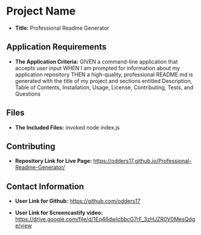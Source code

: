 
# Project Name
* **Title:** Professional Readme Generator
    
## Application Requirements
* **The Application Criteria:** GIVEN a command-line application that accepts user input WHEN I am prompted for information about my application repository THEN a high-quality, professional README.md is generated with the title of my project and sections entitled Description, Table of Contents, Installation, Usage, License, Contributing, Tests, and Questions
    
## Files
    
* **The Included Files:**  invoked node index.js
   
## Contributing
   
* **Repository Link for Live Page:** https://odders17.github.io/Professional-Readme-Generator/
    
## Contact Information
    
* **User Link for Github:** https://github.com/odders17

* **User Link for Screencastify video:** https://drive.google.com/file/d/1Eq46dwIcbbcG7rF_3zHJZR0V0MesQdge/view